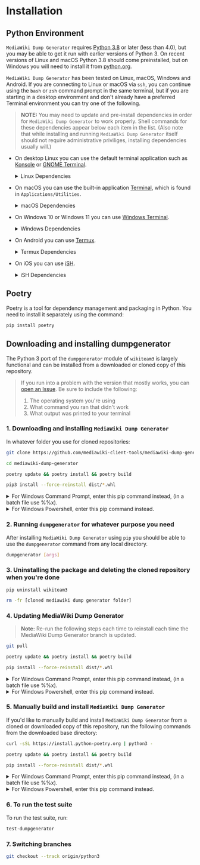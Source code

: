 # Installation

## Python Environment

`MediaWiki Dump Generator` requires [Python 3.8](https://www.python.org/downloads/release/python-380/) or later (less than 4.0), but you may be able to get it run with earlier versions of Python 3. On recent versions of Linux and macOS Python 3.8 should come preinstalled, but on Windows you will need to install it from [python.org](https://www.python.org/downloads/release/python-380/).

`MediaWiki Dump Generator` has been tested on Linux, macOS, Windows and Android. If you are connecting to Linux or macOS via `ssh`, you can continue using the `bash` or `zsh` command prompt in the same terminal, but if you are starting in a desktop environment and don't already have a preferred Terminal environment you can try one of the following.

> **NOTE:** You may need to update and pre-install dependencies in order for `MediaWiki Dump Generator` to work properly. Shell commands for these dependencies appear below each item in the list. (Also note that while installing and running `MediaWiki Dump Generator` itself should not require administrative priviliges, installing dependencies usually will.)

* On desktop Linux you can use the default terminal application such as [Konsole](https://konsole.kde.org/) or [GNOME Terminal](https://help.gnome.org/users/gnome-terminal/stable/).

  <details>
  <summary>Linux Dependencies</summary>

  While most Linux distributions will have Python 3 preinstalled, if you are cloning `MediaWiki Dump Generator` rather than downloading it directly you may need to install `git`.

  On Debian, Ubuntu, and the like:

  ```bash
  sudo apt update && sudo apt upgrade && sudo install git
  ```

  (On Fedora, Arch, etc., use `dnf`, `pacman`, etc., instead.)

  </details>

* On macOS you can use the built-in application [Terminal](https://support.apple.com/guide/terminal), which is found in `Applications/Utilities`.

  <details>
  <summary>macOS Dependencies</summary>

  While macOS will have Python 3 preinstalled, if you are cloning `MediaWiki Dump Generator` rather than downloading it directly and you are using an older versions of macOS, you may need to install `git`.

  If `git` is not preinstalled, however, macOS will prompt you to install it the first time you run the command. Therefore, to check whether you have `git` installed or to install `git`, simply run `git` (with no arguments) in Terminal:

  ```bash
  git
  ```

  If `git` is already installed, it will print its usage instructions. If `git` is not preinstalled, the command will pop up a window asking if you want to install Apple's command line developer tools, and clicking "Install" in the popup window will install `git`.

  </details>

* On Windows 10 or Windows 11 you can use [Windows Terminal](https://aka.ms/terminal).

  <details>
  <summary>Windows Dependencies</summary>

  The latest version of Python is available from [python.org](https://www.python.org/downloads/). Python will then be available from any Command Prompt or PowerShell session. Optionally, adding C:\Program Files\Git\usr\bin to the PATH environment variable will add some some useful Linux commands and utilities to Command Prompt.

  If you are already using the [Windows Subsystem for Linux](https://learn.microsoft.com/en-us/windows/wsl/about), you can follow the Linux instructions above. If you don't want to install a full WSL distribution, [Git for Windows](https://gitforwindows.org/) provides Bash emulation, so you can use it as a more lightweight option instead. Git Bash also provides some useful Linux commands and utilities.

  > When installing [Python 3.8](https://www.python.org/downloads/release/python-380/) (from python.org), be sure to check "Add Python to PATH" so that installed Python scripts are accessible from any location. If for some reason installed Python scripts, e.g. `pip`, are not available from any location, you can add Python to the `PATH` environment variable using the instructions [here](https://datatofish.com/add-python-to-windows-path/).
  >
  > And while doing so should not be necessary if you follow the instructions further down and install `MediaWiki Dump Generator` using `pip`, if you'd prefer that Windows store installed Python scripts somewhere other than the default Python folder under `%appdata%`, you can also add your preferred alternative path such as `C:\Program Files\Python3\Scripts\` or a subfolder of `My Documents`. (You will need to restart any terminal sessions in order for this to take effect.)

  Whenever you'd like to run a Bash session, you can open a Bash terminal prompt from any folder in Windows Explorer by right-clicking and choosing the option from the context menu. (For some purposes you may wish to run Bash as an administrator.) This way you can open a Bash prompt and clone the `MediaWiki Dump Generator` repository in one location, and subsequently or later open another Bash prompt and run `MediaWiki Dump Generator` to dump a wiki wherever else you'd like without having to browse to the directory manually using Bash.

  </details>

* On Android you can use [Termux](https://termux.dev).

  <details>
  <summary>Termux Dependencies</summary>

  ```bash
  pkg update && pkg upgrade && pkg install git libxslt python
  ```

  </details>

* On iOS you can use [iSH](https://ish.app/).

  <details>
  <summary>iSH Dependencies</summary>

  ```bash
  apk update && apk upgrade && apk add git py3-pip
  ```

  > **Note:** iSH may automatically quit if your iOS device goes to sleep, and it may lose its status if you switch to another app. You can disable auto-sleep while iSH is running by clicking the gear icon and toggling "Disable Screen Dimming". (You may wish to connect your device to a charger while running iSH.)

  </details>

## Poetry 
Poetry is a tool for dependency management and packaging in Python. You need to install it separately using the command:

```bash
pip install poetry 
```
## Downloading and installing dumpgenerator

The Python 3 port of the `dumpgenerator` module of `wikiteam3` is largely functional and can be installed from a downloaded or cloned copy of this repository.

> If you run into a problem with the version that mostly works, you can [open an Issue](https://github.com/mediawiki-client-tools/mediawiki-dump-generator/issues/new/choose). Be sure to include the following:
>
> 1. The operating system you're using
> 2. What command you ran that didn't work
> 3. What output was printed to your terminal

### 1. Downloading and installing `MediaWiki Dump Generator`

In whatever folder you use for cloned repositories:

```bash
git clone https://github.com/mediawiki-client-tools/mediawiki-dump-generator
```

```bash
cd mediawiki-dump-generator
```

```bash
poetry update && poetry install && poetry build
```

```bash
pip3 install --force-reinstall dist/*.whl
```

<details>
<summary>For Windows Command Prompt, enter this pip command instead, (in a batch file use %%x).</summary>

```bash
for %x in (dist\*.whl) do pip install --force-reinstall %x
```

</details>
<details>
<summary>For Windows Powershell, enter this pip command instead.</summary>

```bash
pip install --force-reinstall (Get-ChildItem .\dist\*.whl).FullName
```

</details>

### 2. Running `dumpgenerator` for whatever purpose you need

After installing `MediaWiki Dump Generator` using `pip` you should be able to use the `dumpgenerator` command from any local directory.

```bash
dumpgenerator [args]
```

### 3. Uninstalling the package and deleting the cloned repository when you're done

```shell
pip uninstall wikiteam3
```

```bash
rm -fr [cloned mediawiki dump generator folder]
```

### 4. Updating MediaWiki Dump Generator

> **Note:** Re-run the following steps each time to reinstall each time the MediaWiki Dump Generator branch is updated.

```bash
git pull
```

```bash
poetry update && poetry install && poetry build
```

```bash
pip install --force-reinstall dist/*.whl
```

<details>
<summary>For Windows Command Prompt, enter this pip command instead, (in a batch file use %%x).</summary>

```bash
for %x in (dist\*.whl) do pip install --force-reinstall %x
```

</details>
<details>
<summary>For Windows Powershell, enter this pip command instead.</summary>

```bash
pip install --force-reinstall (Get-ChildItem .\dist\*.whl).FullName
```

</details>

### 5. Manually build and install `MediaWiki Dump Generator`

If you'd like to manually build and install `MediaWiki Dump Generator` from a cloned or downloaded copy of this repository, run the following commands from the downloaded base directory:

```bash
curl -sSL https://install.python-poetry.org | python3 -
```

```bash
poetry update && poetry install && poetry build
```

```bash
pip install --force-reinstall dist/*.whl
```

<details>
<summary>For Windows Command Prompt, enter this pip command instead, (in a batch file use %%x).</summary>

```bash
for %x in (dist\*.whl) do pip install --force-reinstall %x
```

</details>
<details>
<summary>For Windows Powershell, enter this pip command instead.</summary>

```bash
pip install --force-reinstall (Get-ChildItem .\dist\*.whl).FullName
```

</details>

### 6. To run the test suite

To run the test suite, run:

```bash
test-dumpgenerator
```

### 7. Switching branches

```bash
git checkout --track origin/python3
```
